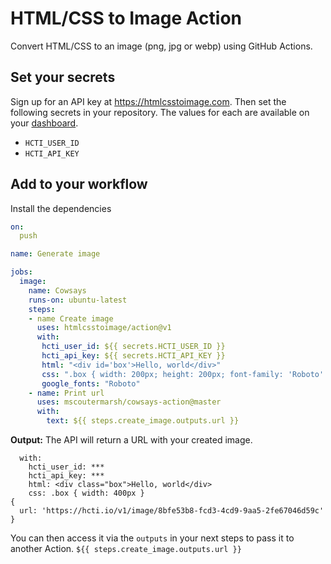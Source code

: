 # HTML/CSS to Image Action

Convert HTML/CSS to an image (png, jpg or webp) using GitHub Actions.

## Set your secrets

Sign up for an API key at https://htmlcsstoimage.com. Then set the following secrets in your repository. The values for each are available on your [dashboard](https://htmlcsstoimage.com/dashboard).

- `HCTI_USER_ID`
- `HCTI_API_KEY`

## Add to your workflow

Install the dependencies  
```yml
on:
  push

name: Generate image

jobs:
  image:
    name: Cowsays
    runs-on: ubuntu-latest
    steps:
    - name Create image
      uses: htmlcsstoimage/action@v1
      with:
       hcti_user_id: ${{ secrets.HCTI_USER_ID }}
       hcti_api_key: ${{ secrets.HCTI_API_KEY }}
       html: "<div id='box'>Hello, world</div>"
       css: ".box { width: 200px; height: 200px; font-family: 'Roboto' }"
       google_fonts: "Roboto"
    - name: Print url
      uses: mscoutermarsh/cowsays-action@master
      with:
        text: ${{ steps.create_image.outputs.url }} 
```

**Output:**
The API will return a URL with your created image.

```
  with:
    hcti_user_id: ***
    hcti_api_key: ***
    html: <div class="box">Hello, world</div>
    css: .box { width: 400px }
{
  url: 'https://hcti.io/v1/image/8bfe53b8-fcd3-4cd9-9aa5-2fe67046d59c'
}
```

You can then access it via the `outputs` in your next steps to pass it to another Action. `${{ steps.create_image.outputs.url }}`
